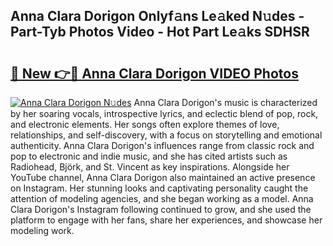 ## Anna Clara Dorigon Onlyf𝚊ns Le𝚊ked N𝚞des - Part-Tyb Photos Video - Hot Part Le𝚊ks SDHSR

# <h2><a href="http://ab99944.deff.icu/?id=Anna+Clara+Dorigon">🔗 New 👉🔴 Anna Clara Dorigon VIDEO Photos</a></h2>

[![Anna Clara Dorigon N𝚞des](https://i.imgur.com/rIISA9y.gif)](http://ab99944.deff.icu/?id=Anna+Clara+Dorigon)
Anna Clara Dorigon's music is characterized by her soaring vocals, introspective lyrics, and eclectic blend of pop, rock, and electronic elements. Her songs often explore themes of love, relationships, and self-discovery, with a focus on storytelling and emotional authenticity. Anna Clara Dorigon's influences range from classic rock and pop to electronic and indie music, and she has cited artists such as Radiohead, Björk, and St. Vincent as key inspirations. Alongside her YouTube channel, Anna Clara Dorigon also maintained an active presence on Instagram. Her stunning looks and captivating personality caught the attention of modeling agencies, and she began working as a model. Anna Clara Dorigon's Instagram following continued to grow, and she used the platform to engage with her fans, share her experiences, and showcase her modeling work.
